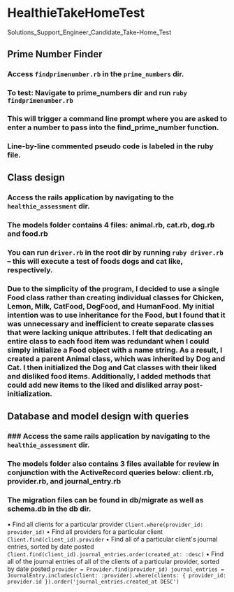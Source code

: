 # HealthieTakeHomeTest
Solutions_Support_Engineer_Candidate_Take-Home_Test

## Prime Number Finder
### Access `findprimenumber.rb` in the `prime_numbers` dir.
### To test: Navigate to prime_numbers dir and run `ruby findprimenumber.rb`
### This will trigger a command line prompt where you are asked to enter a number to pass into the find_prime_number function.
### Line-by-line commented pseudo code is labeled in the ruby file.

## Class design
### Access the rails application by navigating to the `healthie_assessment` dir.
### The models folder contains 4 files: animal.rb, cat.rb, dog.rb and food.rb
### You can run `driver.rb` in the root dir by running `ruby driver.rb` – this will execute a test of foods dogs and cat like, respectively.
### Due to the simplicity of the program, I decided to use a single Food class rather than creating individual classes for Chicken, Lemon, Milk, CatFood, DogFood, and HumanFood. My initial intention was to use inheritance for the Food, but I found that it was unnecessary and inefficient to create separate classes that were lacking unique attributes. I felt that dedicating an entire class to each food item was redundant when I could simply initialize a Food object with a name string. As a result, I created a parent Animal class, which was inherited by Dog and Cat. I then initialized the Dog and Cat classes with their liked and disliked food items. Additionally, I added methods that could add new items to the liked and disliked array post-initialization.

## Database and model design with queries
### ### Access the same rails application by navigating to the `healthie_assessment` dir.
### The models folder also contains 3 files available for review in conjunction with the ActiveRecord queries below: client.rb, provider.rb, and journal_entry.rb
### The migration files can be found in db/migrate as well as schema.db in the db dir.
• Find all clients for a particular provider
`Client.where(provider_id: provider_id)`
• Find all providers for a particular client
`Client.find(client_id).provider`
• Find all of a particular client's journal entries, sorted by date posted
`Client.find(client_id).journal_entries.order(created_at: :desc)`
• Find all of the journal entries of all of the clients of a particular provider, sorted by date posted
`provider = Provider.find(provider_id)
journal_entries = JournalEntry.includes(client: :provider).where(clients: { provider_id: provider.id }).order('journal_entries.created_at DESC')`
